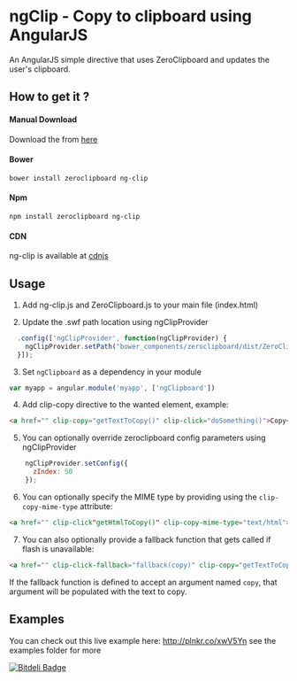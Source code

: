 ngClip - Copy to clipboard using AngularJS
=======

An AngularJS simple directive that uses ZeroClipboard and updates the user's clipboard.


## How to get it ? 

#### Manual Download
Download the from [here](https://github.com/asafdav/ng-clip/releases)

#### Bower 
```
bower install zeroclipboard ng-clip
```

#### Npm
```
npm install zeroclipboard ng-clip
```

#### CDN
ng-clip is available at [cdnjs](http://www.cdnjs.com/libraries/ng-clip)


## Usage

1. Add ng-clip.js and ZeroClipboard.js to your main file (index.html)

2. Update the .swf path location using ngClipProvider
  ```javascript
    .config(['ngClipProvider', function(ngClipProvider) {
      ngClipProvider.setPath("bower_components/zeroclipboard/dist/ZeroClipboard.swf");
    }]);
  ```

3. Set `ngClipboard` as a dependency in your module
  ```javascript
  var myapp = angular.module('myapp', ['ngClipboard'])
  ```

4. Add clip-copy directive to the wanted element, example:
  ```html
  <a href="" clip-copy="getTextToCopy()" clip-click="doSomething()">Copy</a>
  ```

5. You can optionally override zeroclipboard config parameters using ngClipProvider
  ```javascript
      ngClipProvider.setConfig({
        zIndex: 50
      });
  ```

6. You can optionally specify the MIME type by providing using the `clip-copy-mime-type` attribute:
  ```html
  <a href="" clip-click"getHtmlToCopy()" clip-copy-mime-type="text/html">Copy HTML</a>
  ```
  
7. You can also optionally provide a fallback function that gets called if flash is unavailable:
  ```html
  <a href="" clip-click-fallback="fallback(copy)" clip-copy="getTextToCopy()" clip-click="doSomething()">Copy</a>
  ```

  If the fallback function is defined to accept an argument named `copy`, that argument will be populated with the text to copy.

## Examples
You can check out this live example here: http://plnkr.co/xwV5Yn 
see the examples folder for more 


[![Bitdeli Badge](https://d2weczhvl823v0.cloudfront.net/asafdav/ng-clip/trend.png)](https://bitdeli.com/free "Bitdeli Badge")

